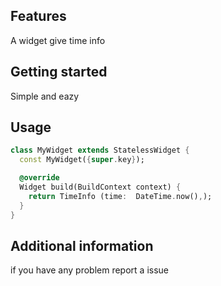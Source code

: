 <!--
This README describes the package. If you publish this package to pub.dev,
this README's contents appear on the landing page for your package.

For information about how to write a good package README, see the guide for
[writing package pages](https://dart.dev/guides/libraries/writing-package-pages).

For general information about developing packages, see the Dart guide for
[creating packages](https://dart.dev/guides/libraries/create-library-packages)
and the Flutter guide for
[developing packages and plugins](https://flutter.dev/developing-packages).
-->



## Features


  A widget  give time info  

## Getting started

Simple  and  eazy

## Usage



```dart
class MyWidget extends StatelessWidget {
  const MyWidget({super.key});

  @override
  Widget build(BuildContext context) {
    return TimeInfo (time:  DateTime.now(),);
  }
}

```

## Additional information


if you have any problem  report a issue
